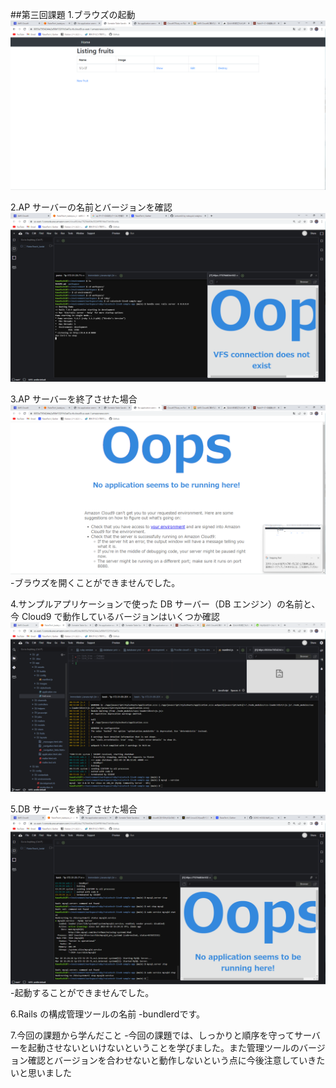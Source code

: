 
##第三回課題
1.ブラウズの起動
![photo](images/1.png)

2.AP サーバーの名前とバージョンを確認
![photo](images/2.png)


3.AP サーバーを終了させた場合
![photo](images/3.png)
-ブラウズを開くことができませんでした。

4.サンプルアプリケーションで使った DB サーバー（DB エンジン）の名前と、今 Cloud9 で動作しているバージョンはいくつか確認
![photo](images/4.png)

5.DB サーバーを終了させた場合
![photo](images/5.png)
-起動することができませんでした。

6.Rails の構成管理ツールの名前
-bundlerdです。

7.今回の課題から学んだこと
-今回の課題では、しっかりと順序を守ってサーバーを起動させないといけないということを学びました。また管理ツールのバージョン確認とバージョンを合わせないと動作しないという点に今後注意していきたいと思いました

